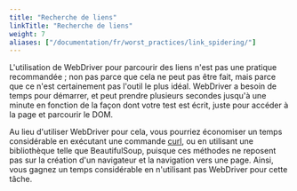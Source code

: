 ```yaml
---
title: "Recherche de liens"
linkTitle: "Recherche de liens"
weight: 7
aliases: ["/documentation/fr/worst_practices/link_spidering/"]
---
```


L'utilisation de WebDriver pour parcourir des liens
n'est pas une pratique recommandée ; non pas parce que 
cela ne peut pas être fait, mais parce que ce n'est 
certainement pas l'outil le plus idéal.
WebDriver a besoin de temps pour démarrer,
et peut prendre plusieurs secondes jusqu'à une minute
en fonction de la façon dont votre test est écrit,
juste pour accéder à la page et parcourir le DOM.

Au lieu d'utiliser WebDriver pour cela,
vous pourriez économiser un temps considérable
en exécutant une commande [curl](//curl.haxx.se/),
ou en utilisant une bibliothèque telle que BeautifulSoup,
puisque ces méthodes ne reposent pas
sur la création d'un navigateur et la 
navigation vers une page. Ainsi, vous gagnez un 
temps considérable en n'utilisant pas WebDriver pour
cette tâche.

